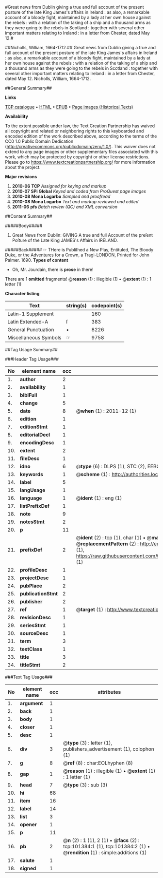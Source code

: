 #Great news from Dublin giving a true and full account of the present posture of the late King James's affairs in Ireland : as also, a remarkable account of a bloody fight, maintained by a lady at her own house against the rebels : with a relation of the taking of a ship and a thousand arms as they were going to the rebels in Scotland : together with several other important matters relating to Ireland : in a letter from Chester, dated May 12.#

##Nicholls, William, 1664-1712.##
Great news from Dublin giving a true and full account of the present posture of the late King James's affairs in Ireland : as also, a remarkable account of a bloody fight, maintained by a lady at her own house against the rebels : with a relation of the taking of a ship and a thousand arms as they were going to the rebels in Scotland : together with several other important matters relating to Ireland : in a letter from Chester, dated May 12.
Nicholls, William, 1664-1712.

##General Summary##

**Links**

[TCP catalogue](http://www.ota.ox.ac.uk/tcp/)  • 
[HTML](http://tei.it.ox.ac.uk/tcp/Texts-HTML/free/A70/A70673.html)  • 
[EPUB](http://tei.it.ox.ac.uk/tcp/Texts-EPUB/free/A70/A70673.epub) • 
[Page images (Historical Texts)](https://historicaltexts.jisc.ac.uk/eebo-13689131e)

**Availability**

To the extent possible under law, the Text Creation Partnership has waived all copyright and related or neighboring rights to this keyboarded and encoded edition of the work described above, according to the terms of the CC0 1.0 Public Domain Dedication (http://creativecommons.org/publicdomain/zero/1.0/). This waiver does not extend to any page images or other supplementary files associated with this work, which may be protected by copyright or other license restrictions. Please go to https://www.textcreationpartnership.org/ for more information about the project.

**Major revisions**

1. __2010-06__ __TCP__ *Assigned for keying and markup*
1. __2010-07__ __SPi Global__ *Keyed and coded from ProQuest page images*
1. __2010-08__ __Mona Logarbo__ *Sampled and proofread*
1. __2010-08__ __Mona Logarbo__ *Text and markup reviewed and edited*
1. __2011-06__ __pfs__ *Batch review (QC) and XML conversion*

##Content Summary##

#####Body#####

1. Great News from Dublin: GIVING A true and full Account of the preſent Poſture of the Late King JAMES's Affairs in IRELAND.

#####Back#####
☞ THere is Publiſhed a New Play, Entituled, The Bloody Duke, or the Adventures for a Crown, a Tragi-LONDON, Printed for John Palmer. 1690.
**Types of content**

  * Oh, Mr. Jourdain, there is **prose** in there!

There are 1 **omitted** fragments! 
 @__reason__ (1) : illegible (1)  •  @__extent__ (1) : 1 letter (1)

**Character listing**


|Text|string(s)|codepoint(s)|
|---|---|---|
|Latin-1 Supplement| |160|
|Latin Extended-A|ſ|383|
|General Punctuation|•|8226|
|Miscellaneous Symbols|☞|9758|

##Tag Usage Summary##

###Header Tag Usage###

|No|element name|occ|attributes|
|---|---|---|---|
|1.|__author__|2||
|2.|__availability__|1||
|3.|__biblFull__|1||
|4.|__change__|5||
|5.|__date__|8| @__when__ (1) : 2011-12 (1)|
|6.|__edition__|1||
|7.|__editionStmt__|1||
|8.|__editorialDecl__|1||
|9.|__encodingDesc__|1||
|10.|__extent__|2||
|11.|__fileDesc__|1||
|12.|__idno__|6| @__type__ (6) : DLPS (1), STC (2), EEBO-CITATION (1), OCLC (1), VID (1)|
|13.|__keywords__|1| @__scheme__ (1) : http://authorities.loc.gov/ (1)|
|14.|__label__|5||
|15.|__langUsage__|1||
|16.|__language__|1| @__ident__ (1) : eng (1)|
|17.|__listPrefixDef__|1||
|18.|__note__|9||
|19.|__notesStmt__|2||
|20.|__p__|11||
|21.|__prefixDef__|2| @__ident__ (2) : tcp (1), char (1)  •  @__matchPattern__ (2) : ([0-9\-]+):([0-9IVX]+) (1), (.+) (1)  •  @__replacementPattern__ (2) : http://eebo.chadwyck.com/downloadtiff?vid=$1&page=$2 (1), https://raw.githubusercontent.com/textcreationpartnership/Texts/master/tcpchars.xml#$1 (1)|
|22.|__profileDesc__|1||
|23.|__projectDesc__|1||
|24.|__pubPlace__|2||
|25.|__publicationStmt__|2||
|26.|__publisher__|2||
|27.|__ref__|1| @__target__ (1) : http://www.textcreationpartnership.org/docs/. (1)|
|28.|__revisionDesc__|1||
|29.|__seriesStmt__|1||
|30.|__sourceDesc__|1||
|31.|__term__|3||
|32.|__textClass__|1||
|33.|__title__|3||
|34.|__titleStmt__|2||


###Text Tag Usage###

|No|element name|occ|attributes|
|---|---|---|---|
|1.|__argument__|1||
|2.|__back__|1||
|3.|__body__|1||
|4.|__closer__|1||
|5.|__desc__|1||
|6.|__div__|3| @__type__ (3) : letter (1), publishers_advertisement (1), colophon (1)|
|7.|__g__|8| @__ref__ (8) : char:EOLhyphen (8)|
|8.|__gap__|1| @__reason__ (1) : illegible (1)  •  @__extent__ (1) : 1 letter (1)|
|9.|__head__|7| @__type__ (3) : sub (3)|
|10.|__hi__|68||
|11.|__item__|16||
|12.|__label__|14||
|13.|__list__|3||
|14.|__opener__|1||
|15.|__p__|11||
|16.|__pb__|2| @__n__ (2) : 1 (1), 2 (1)  •  @__facs__ (2) : tcp:101384:1 (1), tcp:101384:2 (1)  •  @__rendition__ (1) : simple:additions (1)|
|17.|__salute__|1||
|18.|__signed__|1||
